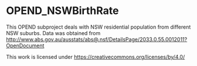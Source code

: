 # OPEND_NSWBirthRate

This OPEND subproject deals with NSW residential population from different NSW suburbs. Data was obtained from http://www.abs.gov.au/ausstats/abs@.nsf/DetailsPage/2033.0.55.0012011?OpenDocument

This work is licensed under https://creativecommons.org/licenses/by/4.0/
